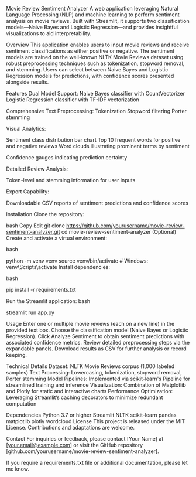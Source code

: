 Movie Review Sentiment Analyzer
A web application leveraging Natural Language Processing (NLP) and machine learning to perform sentiment analysis on movie reviews. Built with Streamlit, it supports two classification models—Naive Bayes and Logistic Regression—and provides insightful visualizations to aid interpretability.

Overview
This application enables users to input movie reviews and receive sentiment classifications as either positive or negative. The sentiment models are trained on the well-known NLTK Movie Reviews dataset using robust preprocessing techniques such as tokenization, stopword removal, and stemming. Users can select between Naive Bayes and Logistic Regression models for predictions, with confidence scores presented alongside results.

Features
Dual Model Support:
Naive Bayes classifier with CountVectorizer
Logistic Regression classifier with TF-IDF vectorization

Comprehensive Text Preprocessing:
Tokenization
Stopword filtering
Porter stemming

Visual Analytics:

Sentiment class distribution bar chart
Top 10 frequent words for positive and negative reviews
Word clouds illustrating prominent terms by sentiment

Confidence gauges indicating prediction certainty

Detailed Review Analysis:

Token-level and stemming information for user inputs

Export Capability:

Downloadable CSV reports of sentiment predictions and confidence scores

Installation
Clone the repository:

bash
Copy
Edit
git clone https://github.com/yourusername/movie-review-sentiment-analyzer.git
cd movie-review-sentiment-analyzer
(Optional) Create and activate a virtual environment:

bash

python -m venv venv
source venv/bin/activate  # Windows: venv\Scripts\activate
Install dependencies:

bash

pip install -r requirements.txt

Run the Streamlit application:
bash

streamlit run app.py

Usage
Enter one or multiple movie reviews (each on a new line) in the provided text box.
Choose the classification model (Naive Bayes or Logistic Regression).
Click Analyze Sentiment to obtain sentiment predictions with associated confidence metrics.
Review detailed preprocessing steps via the expandable panels.
Download results as CSV for further analysis or record keeping.

Technical Details
Dataset: NLTK Movie Reviews corpus (1,000 labeled samples)
Text Processing: Lowercasing, tokenization, stopword removal, Porter stemming
Model Pipelines: Implemented via scikit-learn's Pipeline for streamlined training and inference
Visualization: Combination of Matplotlib and Plotly for static and interactive charts
Performance Optimization: Leveraging Streamlit’s caching decorators to minimize redundant computation

Dependencies
Python 3.7 or higher
Streamlit
NLTK
scikit-learn
pandas
matplotlib
plotly
wordcloud
License
This project is released under the MIT License. Contributions and adaptations are welcome.

Contact
For inquiries or feedback, please contact [Your Name] at [your.email@example.com] or visit the GitHub repository [github.com/yourusername/movie-review-sentiment-analyzer].

If you require a requirements.txt file or additional documentation, please let me know.




